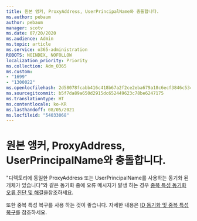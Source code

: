 ```yaml
---
title: 원본 앵커, ProxyAddress, UserPrincipalName와 충돌합니다.
ms.author: pebaum
author: pebaum
manager: scotv
ms.date: 07/20/2020
ms.audience: Admin
ms.topic: article
ms.service: o365-administration
ROBOTS: NOINDEX, NOFOLLOW
localization_priority: Priority
ms.collection: Adm_O365
ms.custom:
- "1699"
- "1300022"
ms.openlocfilehash: 2d58078fcabb416c418b67a2f2ce2eba679a18c6ecf3846c534bde74188d7827
ms.sourcegitcommit: b5f7da89a650d2915dc652449623c78be6247175
ms.translationtype: HT
ms.contentlocale: ko-KR
ms.lasthandoff: 08/05/2021
ms.locfileid: "54033068"
---
```

# <a name="conflicts-with-sourceanchor-proxyaddress-userprincipalname"></a>원본 앵커, ProxyAddress, UserPrincipalName와 충돌합니다.

"디렉토리에 동일한 ProxyAddress 또는 UserPrincipalName를 사용하는 동기화 된 개체가 있습니다"와 같은 동기화 중에 오류 메시지가 발생 하는 경우 [중복 특성 동기화 오류 진단 및 해결](https://docs.microsoft.com/azure/active-directory/hybrid/how-to-connect-health-diagnose-sync-errors)을참조하세요.

또한 중복 특성 복구를 사용 하는 것이 좋습니다. 자세한 내용은 [ID 동기화 및 중복 특성 복구](https://aka.ms/duplicateattributeresiliency)를 참조하세요.